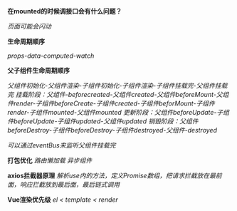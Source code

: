 **在mounted的时候调接口会有什么问题？**

*页面可能会闪动*

**生命周期顺序**

*props-data-computed-watch*

**父子组件生命周期顺序**

*父组件初始化-父组件渲染-子组件初始化-子组件渲染-子组件挂载完-父组件挂载完*
*挂载阶段：父组件-beforecreated-父组件created-父组件beforeMount-父组件render-子组件beforeCreate-子组件created-子组件beforMount-子组件render-子组件mounted-父组件mounted*
*更新阶段：父组件beforeUpdate-子组件beforeUpdate-子组件updated-父组件updated*
*销毁阶段：父组件beforeDestroy-子组件beforeDestroy-子组件destroyed-父组件-destroyed*

*可以通过eventBus来监听父组件挂载完*

**打包优化**
*路由懒加载*
*异步组件*

**axios拦截器原理**
*解析use内的方法，定义Promise数组，把请求拦截放在最前面，响应拦截放到最后面，最后链式调用*

**Vue渲染优先级**
*el < template < render*